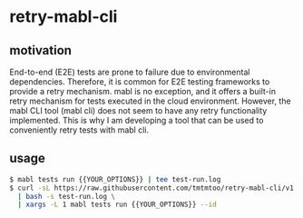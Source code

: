 # retry-mabl-cli

## motivation

End-to-end (E2E) tests are prone to failure due to environmental dependencies. Therefore, it is common for E2E testing frameworks to provide a retry mechanism. mabl is no exception, and it offers a built-in retry mechanism for tests executed in the cloud environment. However, the mabl CLI tool (mabl cli) does not seem to have any retry functionality implemented. This is why I am developing a tool that can be used to conveniently retry tests with mabl cli.

## usage

```.bash
$ mabl tests run {{YOUR_OPTIONS}} | tee test-run.log
$ curl -sL https://raw.githubusercontent.com/tmtmtoo/retry-mabl-cli/v1.0.0/extract_failed_test_id.sh \
  | bash -s test-run.log \
  | xargs -L 1 mabl tests run {{YOUR_OPTIONS}} --id
```
